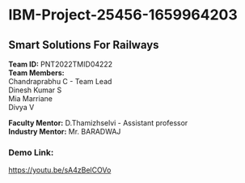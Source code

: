 # IBM-Project-25456-1659964203
## Smart Solutions For Railways

<b>Team ID:</b>      PNT2022TMID04222<br />
<b>Team Members: </b>     <br />
                     Chandraprabhu C - Team Lead <br />
                     Dinesh Kumar S <br />
                     Mia Marriane <br />
                     Divya V <br />

<b>Faculty Mentor:</b> D.Thamizhselvi - Assistant professor <br />
<b>Industry Mentor:</b> Mr. BARADWAJ

### Demo Link:
https://youtu.be/sA4zBelCOVo
